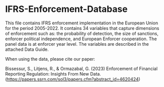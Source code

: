 # IFRS-Enforcement-Database

This file contains IFRS enforcement implementation in the European Union for the period 2005-2022. It contains 34 variables that capture dimensions of enforcement such as: the probability of detection, the size of sanctions, enforcer political independence, and European Enforcer cooperation. The panel data is at enforcer year level. The variables are described in the attached Data Guide.

When using the data, please cite our paper: 

Bissessur, S., Litjens, R., & Ormazabal, G. (2023) Enforcement of Financial Reporting Regulation: Insights From New Data. (https://papers.ssrn.com/sol3/papers.cfm?abstract_id=4620424)
